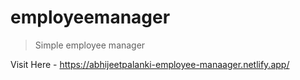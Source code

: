 # employeemanager

> Simple employee manager

Visit Here - https://abhijeetpalanki-employee-manaager.netlify.app/
